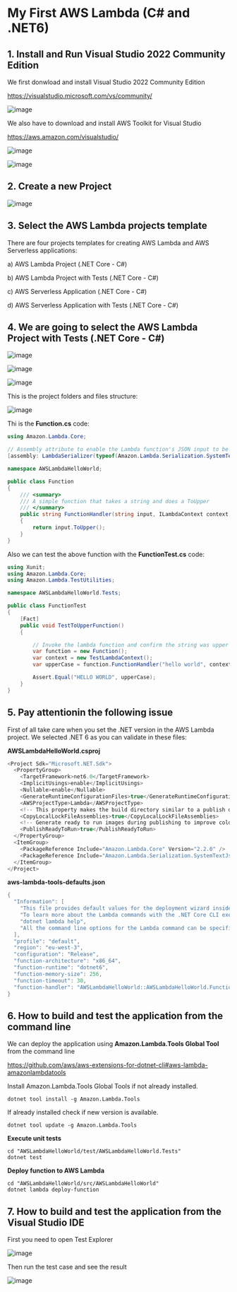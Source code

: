 # My First AWS Lambda (C# and .NET6)

## 1. Install and Run Visual Studio 2022 Community Edition

We first donwload and install Visual Studio 2022 Community Edition

https://visualstudio.microsoft.com/vs/community/

![image](https://github.com/user-attachments/assets/c924b4fe-f80a-4bba-ac85-4dbce9f62720)

We also have to download and install AWS Toolkit for Visual Studio

https://aws.amazon.com/visualstudio/

![image](https://github.com/user-attachments/assets/8ac5e7b4-364f-4974-ae65-dc7c29fb7771)

![image](https://github.com/user-attachments/assets/52cc4114-d0d6-4b4a-b1b1-793b9f419ac4)

## 2. Create a new Project 

![image](https://github.com/user-attachments/assets/ae2413c2-2c6b-4299-a39d-412aaed83669)

## 3. Select the AWS Lambda projects template 

There are four projects templates for creating AWS Lambda and AWS Serverless applications:

a) AWS Lambda Project (.NET Core - C#)

b) AWS Lambda Project with Tests (.NET Core - C#)

c) AWS Serverless Application (.NET Core - C#)

d) AWS Serverless Application with Tests (.NET Core - C#)

## 4. We are going to select the AWS Lambda Project with Tests (.NET Core - C#)

![image](https://github.com/user-attachments/assets/7f83338c-ef7c-4105-8ec8-e6112510aaeb)

![image](https://github.com/user-attachments/assets/b942b04e-9cb0-4bbf-a435-17e95d9a348a)

![image](https://github.com/user-attachments/assets/54f734b0-b0ce-4395-b816-cc664b407cbd)

This is the project folders and files structure: 

![image](https://github.com/user-attachments/assets/33399d20-987e-4d04-97d0-457f4ddf5421)

Thi is the **Function.cs** code:

```csharp
using Amazon.Lambda.Core;

// Assembly attribute to enable the Lambda function's JSON input to be converted into a .NET class.
[assembly: LambdaSerializer(typeof(Amazon.Lambda.Serialization.SystemTextJson.DefaultLambdaJsonSerializer))]

namespace AWSLambdaHelloWorld;

public class Function
{   
    /// <summary>
    /// A simple function that takes a string and does a ToUpper
    /// </summary>
    public string FunctionHandler(string input, ILambdaContext context)
    {
        return input.ToUpper();
    }
}
```

Also we can test the above function with the **FunctionTest.cs** code:

```csharp
using Xunit;
using Amazon.Lambda.Core;
using Amazon.Lambda.TestUtilities;

namespace AWSLambdaHelloWorld.Tests;

public class FunctionTest
{
    [Fact]
    public void TestToUpperFunction()
    {

        // Invoke the lambda function and confirm the string was upper cased.
        var function = new Function();
        var context = new TestLambdaContext();
        var upperCase = function.FunctionHandler("hello world", context);

        Assert.Equal("HELLO WORLD", upperCase);
    }
}
```

## 5. Pay attentionin the following issue

First of all take care when you set the .NET version in the AWS Lambda project. We selected .NET 6 as you can validate in these files:

**AWSLambdaHelloWorld.csproj**

```csharp
<Project Sdk="Microsoft.NET.Sdk">
  <PropertyGroup>
    <TargetFramework>net6.0</TargetFramework>
    <ImplicitUsings>enable</ImplicitUsings>
    <Nullable>enable</Nullable>
    <GenerateRuntimeConfigurationFiles>true</GenerateRuntimeConfigurationFiles>
    <AWSProjectType>Lambda</AWSProjectType>
    <!-- This property makes the build directory similar to a publish directory and helps the AWS .NET Lambda Mock Test Tool find project dependencies. -->
    <CopyLocalLockFileAssemblies>true</CopyLocalLockFileAssemblies>
    <!-- Generate ready to run images during publishing to improve cold start time. -->
    <PublishReadyToRun>true</PublishReadyToRun>
  </PropertyGroup>
  <ItemGroup>
    <PackageReference Include="Amazon.Lambda.Core" Version="2.2.0" />
    <PackageReference Include="Amazon.Lambda.Serialization.SystemTextJson" Version="2.4.0" />
  </ItemGroup>
</Project>
```

**aws-lambda-tools-defaults.json**

```csharp
{
  "Information": [
    "This file provides default values for the deployment wizard inside Visual Studio and the AWS Lambda commands added to the .NET Core CLI.",
    "To learn more about the Lambda commands with the .NET Core CLI execute the following command at the command line in the project root directory.",
    "dotnet lambda help",
    "All the command line options for the Lambda command can be specified in this file."
  ],
  "profile": "default",
  "region": "eu-west-3",
  "configuration": "Release",
  "function-architecture": "x86_64",
  "function-runtime": "dotnet6",
  "function-memory-size": 256,
  "function-timeout": 30,
  "function-handler": "AWSLambdaHelloWorld::AWSLambdaHelloWorld.Function::FunctionHandler"
}
```

## 6. How to build and test the application from the command line

We can deploy the application using **Amazon.Lambda.Tools Global Tool** from the command line

https://github.com/aws/aws-extensions-for-dotnet-cli#aws-lambda-amazonlambdatools

Install Amazon.Lambda.Tools Global Tools if not already installed.

```
dotnet tool install -g Amazon.Lambda.Tools
```

If already installed check if new version is available.

```
dotnet tool update -g Amazon.Lambda.Tools
```

**Execute unit tests**

```
cd "AWSLambdaHelloWorld/test/AWSLambdaHelloWorld.Tests"
dotnet test
```

**Deploy function to AWS Lambda**

```
cd "AWSLambdaHelloWorld/src/AWSLambdaHelloWorld"
dotnet lambda deploy-function
```

## 7. How to build and test the application from the Visual Studio IDE

First you need to open Test Explorer 

![image](https://github.com/user-attachments/assets/928cd6a2-4a77-4c7e-a40e-4881abfe0409)

Then run the test case and see the result

![image](https://github.com/user-attachments/assets/6ddddec3-c8d3-4ee7-8634-217b94e376c2)

